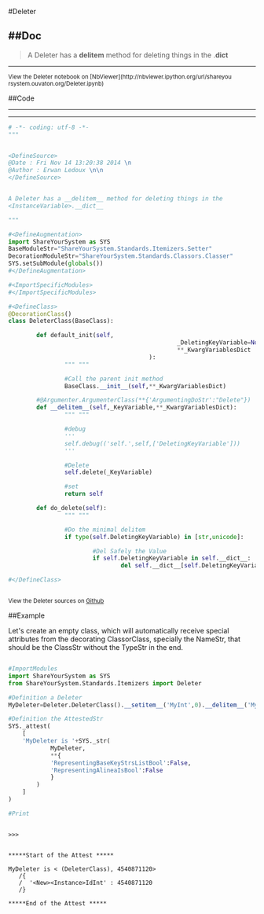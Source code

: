 

<!--
FrozenIsBool False
-->

#Deleter

##Doc
----


>
> A Deleter has a __delitem__ method for deleting things in the
<InstanceVariable>.__dict__
>
>

----

<small>
View the Deleter notebook on [NbViewer](http://nbviewer.ipython.org/url/shareyou
rsystem.ouvaton.org/Deleter.ipynb)
</small>




<!--
FrozenIsBool False
-->

##Code

----

<ClassDocStr>

----

```python
# -*- coding: utf-8 -*-
"""


<DefineSource>
@Date : Fri Nov 14 13:20:38 2014 \n
@Author : Erwan Ledoux \n\n
</DefineSource>


A Deleter has a __delitem__ method for deleting things in the
<InstanceVariable>.__dict__

"""

#<DefineAugmentation>
import ShareYourSystem as SYS
BaseModuleStr="ShareYourSystem.Standards.Itemizers.Setter"
DecorationModuleStr="ShareYourSystem.Standards.Classors.Classer"
SYS.setSubModule(globals())
#</DefineAugmentation>

#<ImportSpecificModules>
#</ImportSpecificModules>

#<DefineClass>
@DecorationClass()
class DeleterClass(BaseClass):

        def default_init(self,
                                                _DeletingKeyVariable=None,
                                                **_KwargVariablesDict
                                        ):
                """ """

                #Call the parent init method
                BaseClass.__init__(self,**_KwargVariablesDict)

        #@Argumenter.ArgumenterClass(**{'ArgumentingDoStr':"Delete"})
        def __delitem__(self,_KeyVariable,**_KwargVariablesDict):
                """ """

                #debug
                '''
                self.debug(('self.',self,['DeletingKeyVariable']))
                '''

                #Delete
                self.delete(_KeyVariable)

                #set
                return self

        def do_delete(self):
                """ """

                #Do the minimal delitem
                if type(self.DeletingKeyVariable) in [str,unicode]:

                        #Del Safely the Value
                        if self.DeletingKeyVariable in self.__dict__:
                                del self.__dict__[self.DeletingKeyVariable]

#</DefineClass>



```

<small>
View the Deleter sources on <a href="https://github.com/Ledoux/ShareYourSystem/t
ree/master/Pythonlogy/ShareYourSystem/Itemizers/Deleter"
target="_blank">Github</a>
</small>




<!---
FrozenIsBool True
-->

##Example

Let's create an empty class, which will automatically receive
special attributes from the decorating ClassorClass,
specially the NameStr, that should be the ClassStr
without the TypeStr in the end.

```python

#ImportModules
import ShareYourSystem as SYS
from ShareYourSystem.Standards.Itemizers import Deleter

#Definition a Deleter
MyDeleter=Deleter.DeleterClass().__setitem__('MyInt',0).__delitem__('MyInt')

#Definition the AttestedStr
SYS._attest(
    [
    'MyDeleter is '+SYS._str(
            MyDeleter,
            **{
            'RepresentingBaseKeyStrsListBool':False,
            'RepresentingAlineaIsBool':False
            }
        )
    ]
)

#Print



```


```console
>>>


*****Start of the Attest *****

MyDeleter is < (DeleterClass), 4540871120>
   /{
   /  '<New><Instance>IdInt' : 4540871120
   /}

*****End of the Attest *****



```


